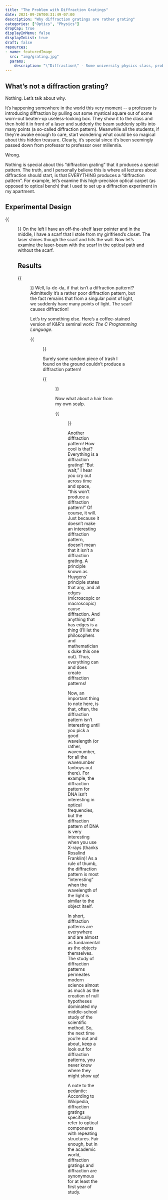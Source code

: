 ```yaml
---
title: "The Problem with Diffraction Gratings"
date: 2021-09-26T00:31:49-07:00
description: "Why diffraction gratings are rather grating"
categories: ["Optics", "Physics"]
dropCap: true
displayInMenu: false
displayInList: true
draft: false
resources:
- name: featuredImage
  src: "img/grating.jpg"
  params:
    description: "\"Diffraction\" - Some university physics class, probably"
---
```



## What’s not a diffraction grating?

Nothing. Let’s talk about why. 

It’s happening somewhere in the world this very moment -- a professor is introducing diffraction by pulling out some mystical square out of some worn-out beaten-up useless-looking box. They show it to the class and then hold it in front of a laser and suddenly the beam suddenly splits into many points (a so-called diffraction pattern). Meanwhile all the students, if they’re awake enough to care, start wondering what could be so magical about this hidden treasure. Clearly, it’s special since it’s been seemingly passed down from professor to professor over millennia.

Wrong.

Nothing is special about this “diffraction grating” that it produces a special pattern. The truth, and I personally believe this is where all lectures about diffraction should start, is that EVERYTHING produces a “diffraction pattern”. For example, let’s examine this high-precision optical carpet (as opposed to optical bench) that I used to set up a diffraction experiment in my apartment. 

## Experimental Design

{{<figure src="img/optical_carpet.jpg" caption="**Figure 1:** Precision-machined optical carpet">}}
On the left I have an off-the-shelf laser pointer and in the middle, I have a scarf that I stole from my girlfriend’s closet. The laser shines though the scarf and hits the wall. Now let’s examine the laser-beam with the scarf in the optical path and without the scarf. 

## Results

{{<figure src="img/scarf.jpg" caption="**Figure 2:** Before and After pictures of laser spot with scarf diffraction grating" >}}
Well, la-de-da, if that isn’t a diffraction pattern!? Admittedly it’s a rather poor diffraction pattern, but the fact remains that from a singular point of light, we suddenly have many points of light. The scarf causes diffraction!

Let’s try something else. Here’s a coffee-stained version of K&R's seminal work: *The C Programming Language*.

{{<figure src="img/book.jpg" caption="**Figure 3:** Diffraction through the pages of a book" >}}

Surely some random piece of trash I found on the ground couldn’t produce a diffraction pattern!

{{<figure src="img/trash.jpg" caption="**Figure 4:** Diffraction through some trash" >}}


Now what about a hair from my own scalp.

{{<figure src="img/hair.jpg" caption="**Figure 5:** Diffraction around a hair" >}}

Another diffraction pattern! How cool is that? Everything is a diffraction grating! “But wait,” I hear you cry out across time and space, “this <insert object here> won’t produce a diffraction pattern!” Of course, it will. Just because it doesn’t make an interesting diffraction pattern, doesn’t mean that it isn’t a diffraction grating. A principle known as Huygens’ principle states that any, and all edges (microscopic or macroscopic) cause diffraction. And anything that has edges is a thing (I’ll let the philosophers and mathematicians duke this one out). Thus, everything can and does create diffraction patterns! 

Now, an important thing to note here, is that, often, the diffraction pattern isn’t interesting until you pick a good wavelength (or rather, wavenumber, for all the wavenumber fanboys out there). For example, the diffraction pattern for DNA isn’t interesting in optical frequencies, but the diffraction pattern of DNA is very interesting when you use X-rays (thanks Rosalind Franklin)! As a rule of thumb, the diffraction pattern is most “interesting” when the wavelength of the light is similar to the object itself.

In short, diffraction patterns are everywhere and are almost as fundamental as the objects themselves. The study of diffraction patterns permeates modern science almost as much as the creation of null hypotheses dominated my middle-school study of the scientific method. So, the next time you’re out and about, keep a look out for diffraction patterns, you never know where they might show up!

A note to the pedantic: According to Wikipedia, diffraction gratings specifically refer to optical components with repeating structures. Fair enough, but in the academic world, diffraction gratings and diffraction are synonymous for at least the first year of study. 